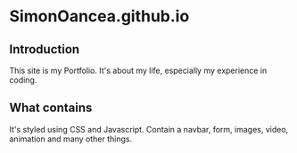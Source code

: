 # SimonOancea.github.io

## Introduction
This site is my Portfolio. It's about my life, especially my experience in coding.

## What contains
It's styled using CSS and Javascript. Contain a navbar, form, images, video, animation and many other things. 
